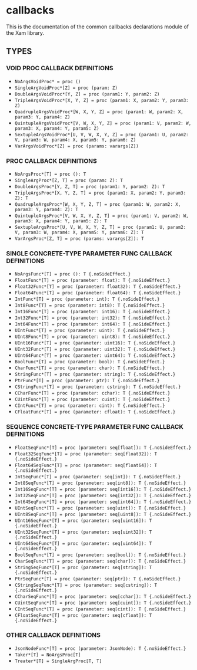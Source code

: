# callbacks

This is the documentation of the common callbacks declarations module of the Xam library.

## TYPES

### VOID PROC CALLBACK DEFINITIONS

- `NoArgsVoidProc* = proc ()`
- `SingleArgVoidProc*[Z] = proc (param: Z)`
- `DoubleArgsVoidProc*[Y, Z] = proc (param1: Y, param2: Z)`
- `TripleArgsVoidProc*[X, Y, Z] = proc (param1: X, param2: Y, param3: Z)`
- `QuadrupleArgsVoidProc*[W, X, Y, Z] = proc (param1: W, param2: X, param3: Y, param4: Z)`
- `QuintupleArgsVoidProc*[V, W, X, Y, Z] = proc (param1: V, param2: W, param3: X, param4: Y, param5: Z)`
- `SextupleArgsVoidProc*[U, V, W, X, Y, Z] = proc (param1: U, param2: V, param3: W, param4: X, param5: Y, param6: Z)`
- `VarArgsVoidProc*[Z] = proc (params: varargs[Z])`

### PROC CALLBACK DEFINITIONS

- `NoArgsProc*[T] = proc (): T`
- `SingleArgProc*[Z, T] = proc (param: Z): T`
- `DoubleArgsProc*[Y, Z, T] = proc (param1: Y, param2: Z): T`
- `TripleArgsProc*[X, Y, Z, T] = proc (param1: X, param2: Y, param3: Z): T`
- `QuadrupleArgsProc*[W, X, Y, Z, T] = proc (param1: W, param2: X, param3: Y, param4: Z): T`
- `QuintupleArgsProc*[V, W, X, Y, Z, T] = proc (param1: V, param2: W, param3: X, param4: Y, param5: Z): T`
- `SextupleArgsProc*[U, V, W, X, Y, Z, T] = proc (param1: U, param2: V, param3: W, param4: X, param5: Y, param6: Z): T`
- `VarArgsProc*[Z, T] = proc (params: varargs[Z]): T`

### SINGLE CONCRETE-TYPE PARAMETER FUNC CALLBACK DEFINITIONS

- `NoArgsFunc*[T] = proc (): T {.noSideEffect.}`
- `FloatFunc*[T] = proc (parameter: float): T {.noSideEffect.}`
- `Float32Func*[T] = proc (parameter: float32): T {.noSideEffect.}`
- `Float64Func*[T] = proc (parameter: float64): T {.noSideEffect.}`
- `IntFunc*[T] = proc (parameter: int): T {.noSideEffect.}`
- `Int8Func*[T] = proc (parameter: int8): T {.noSideEffect.}`
- `Int16Func*[T] = proc (parameter: int16): T {.noSideEffect.}`
- `Int32Func*[T] = proc (parameter: int32): T {.noSideEffect.}`
- `Int64Func*[T] = proc (parameter: int64): T {.noSideEffect.}`
- `UIntFunc*[T] = proc (parameter: uint): T {.noSideEffect.}`
- `UInt8Func*[T] = proc (parameter: uint8): T {.noSideEffect.}`
- `UInt16Func*[T] = proc (parameter: uint16): T {.noSideEffect.}`
- `UInt32Func*[T] = proc (parameter: uint32): T {.noSideEffect.}`
- `UInt64Func*[T] = proc (parameter: uint64): T {.noSideEffect.}`
- `BoolFunc*[T] = proc (parameter: bool): T {.noSideEffect.}`
- `CharFunc*[T] = proc (parameter: char): T {.noSideEffect.}`
- `StringFunc*[T] = proc (parameter: string): T {.noSideEffect.}`
- `PtrFunc*[T] = proc (parameter: ptr): T {.noSideEffect.}`
- `CStringFunc*[T] = proc (parameter: cstring): T {.noSideEffect.}`
- `CCharFunc*[T] = proc (parameter: cchar): T {.noSideEffect.}`
- `CUintFunc*[T] = proc (parameter: cuint): T {.noSideEffect.}`
- `CIntFunc*[T] = proc (parameter: cint): T {.noSideEffect.}`
- `CFloatFunc*[T] = proc (parameter: cfloat): T {.noSideEffect.}`

### SEQUENCE CONCRETE-TYPE PARAMETER FUNC CALLBACK DEFINITIONS

- `FloatSeqFunc*[T] = proc (parameter: seq[float]): T {.noSideEffect.}`
- `Float32SeqFunc*[T] = proc (parameter: seq[float32]): T {.noSideEffect.}`
- `Float64SeqFunc*[T] = proc (parameter: seq[float64]): T {.noSideEffect.}`
- `IntSeqFunc*[T] = proc (parameter: seq[int]): T {.noSideEffect.}`
- `Int8SeqFunc*[T] = proc (parameter: seq[int8]): T {.noSideEffect.}`
- `Int16SeqFunc*[T] = proc (parameter: seq[int16]): T {.noSideEffect.}`
- `Int32SeqFunc*[T] = proc (parameter: seq[int32]): T {.noSideEffect.}`
- `Int64SeqFunc*[T] = proc (parameter: seq[int64]): T {.noSideEffect.}`
- `UIntSeqFunc*[T] = proc (parameter: seq[uint]): T {.noSideEffect.}`
- `UInt8SeqFunc*[T] = proc (parameter: seq[uint8]): T {.noSideEffect.}`
- `UInt16SeqFunc*[T] = proc (parameter: seq[uint16]): T {.noSideEffect.}`
- `UInt32SeqFunc*[T] = proc (parameter: seq[uint32]): T {.noSideEffect.}`
- `UInt64SeqFunc*[T] = proc (parameter: seq[uint64]): T {.noSideEffect.}`
- `BoolSeqFunc*[T] = proc (parameter: seq[bool]): T {.noSideEffect.}`
- `CharSeqFunc*[T] = proc (parameter: seq[char]): T {.noSideEffect.}`
- `StringSeqFunc*[T] = proc (parameter: seq[string]): T {.noSideEffect.}`
- `PtrSeqFunc*[T] = proc (parameter: seq[ptr]): T {.noSideEffect.}`
- `CStringSeqFunc*[T] = proc (parameter: seq[cstring]): T {.noSideEffect.}`
- `CCharSeqFunc*[T] = proc (parameter: seq[cchar]): T {.noSideEffect.}`
- `CUintSeqFunc*[T] = proc (parameter: seq[cuint]): T {.noSideEffect.}`
- `CIntSeqFunc*[T] = proc (parameter: seq[cint]): T {.noSideEffect.}`
- `CFloatSeqFunc*[T] = proc (parameter: seq[cfloat]): T {.noSideEffect.}`

### OTHER CALLBACK DEFINITIONS

- `JsonNodeFunc*[T] = proc (parameter: JsonNode): T {.noSideEffect.}`
- `Taker*[T] = NoArgsProc[T]`
- `Treater*[T] = SingleArgProc[T, T]`
